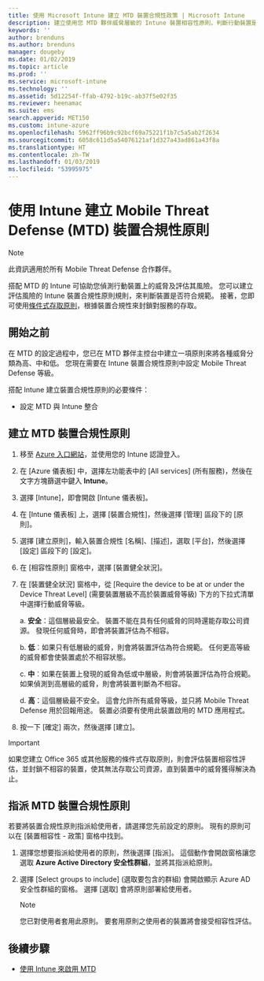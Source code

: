 ```yaml
---
title: 使用 Microsoft Intune 建立 MTD 裝置合規性政策 | Microsoft Intune
description: 建立使用您 MTD 夥伴威脅層級的 Intune 裝置相容性原則，判斷行動裝置是否可以存取公司資源。
keywords: ''
author: brenduns
ms.author: brenduns
manager: dougeby
ms.date: 01/02/2019
ms.topic: article
ms.prod: ''
ms.service: microsoft-intune
ms.technology: ''
ms.assetid: 5d12254f-ffab-4792-b19c-ab37f5e02f35
ms.reviewer: heenamac
ms.suite: ems
search.appverid: MET150
ms.custom: intune-azure
ms.openlocfilehash: 5962ff96b9c92bcf69a75221f1b7c5a5ab2f2634
ms.sourcegitcommit: 6058c611d5a54076121af1d327a43ad861a43f8a
ms.translationtype: HT
ms.contentlocale: zh-TW
ms.lasthandoff: 01/03/2019
ms.locfileid: "53995975"
---
```

# <a name="create-mobile-threat-defense-mtd-device-compliance-policy-with-intune"></a>使用 Intune 建立 Mobile Threat Defense (MTD) 裝置合規性原則

> [!NOTE] 
> 此資訊適用於所有 Mobile Threat Defense 合作夥伴。

搭配 MTD 的 Intune 可協助您偵測行動裝置上的威脅及評估其風險。 您可以建立評估風險的 Intune 裝置合規性原則規則，來判斷裝置是否符合規範。 接著，您即可使用[條件式存取原則](create-conditional-access-intune.md)，根據裝置合規性來封鎖對服務的存取。

## <a name="before-you-begin"></a>開始之前

在 MTD 的設定過程中，您已在 MTD 夥伴主控台中建立一項原則來將各種威脅分類為高、中和低。 您現在需要在 Intune 裝置合規性原則中設定 Mobile Threat Defense 等級。

搭配 Intune 建立裝置合規性原則的必要條件：

-   設定 MTD 與 Intune 整合

## <a name="to-create-an-mtd-device-compliance-policy"></a>建立 MTD 裝置合規性原則

1.  移至 [Azure 入口網站](https://portal.azure.com/)，並使用您的 Intune 認證登入。

2.  在 [Azure 儀表板] 中，選擇左功能表中的 [All services] (所有服務)，然後在文字方塊篩選中鍵入 **Intune**。

3.  選擇 [Intune]，即會開啟 [Intune 儀表板]。

4. 在 [Intune 儀表板] 上，選擇 [裝置合規性]，然後選擇 [管理] 區段下的 [原則]。

5.  選擇 [建立原則]，輸入裝置合規性 [名稱]、[描述]，選取 [平台]，然後選擇 [設定] 區段下的 [設定]。

6.  在 [相容性原則] 窗格中，選擇 [裝置健全狀況]。

7.  在 [裝置健全狀況] 窗格中，從 [Require the device to be at or under the Device Threat Level] (需要裝置層級不高於裝置威脅等級) 下方的下拉式清單中選擇行動威脅等級。

    a.  **安全**：這個層級最安全。 裝置不能在具有任何威脅的同時還能存取公司資源。 發現任何威脅時，即會將裝置評估為不相容。

    b.  **低**︰如果只有低層級的威脅，則會將裝置評估為符合規範。 任何更高等級的威脅都會使裝置處於不相容狀態。

    c.  **中**︰如果在裝置上發現的威脅為低或中層級，則會將裝置評估為符合規範。 如果偵測到高層級的威脅，則會將裝置判斷為不相容。

    d.  **高**：這個層級最不安全。 這會允許所有威脅等級，並只將 Mobile Threat Defense 用於回報用途。 裝置必須要有使用此裝置啟用的 MTD 應用程式。

8.  按一下 [確定] 兩次，然後選擇 [建立]。

> [!IMPORTANT]
> 如果您建立 Office 365 或其他服務的條件式存取原則，則會評估裝置相容性評估，並封鎖不相容的裝置，使其無法存取公司資源，直到裝置中的威脅獲得解決為止。

## <a name="to-assign-an-mtd-device-compliance-policy"></a>指派 MTD 裝置合規性原則

若要將裝置合規性原則指派給使用者，請選擇您先前設定的原則。 現有的原則可以在 [裝置相容性 - 政策] 窗格中找到。

1. 選擇您想要指派給使用者的原則，然後選擇 [指派]。 這個動作會開啟窗格讓您選取 **Azure Active Directory 安全性群組**，並將其指派給原則。

2. 選擇 [Select groups to include] (選取要包含的群組) 會開啟顯示 Azure AD 安全性群組的窗格。  選擇 [選取] 會將原則部署給使用者。

    > [!NOTE] 
    > 您已對使用者套用此原則。 要套用原則之使用者的裝置將會接受相容性評估。

## <a name="next-steps"></a>後續步驟

- [使用 Intune 來啟用 MTD](mtd-connector-enable.md)